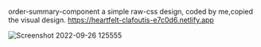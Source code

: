 order-summary-component
a simple raw-css design, coded by me,copied the visual design.
https://heartfelt-clafoutis-e7c0d6.netlify.app

![Screenshot 2022-09-26 125555](https://user-images.githubusercontent.com/103512845/192248256-f69720e4-0c9e-4c50-be54-49870361d2e8.png)
